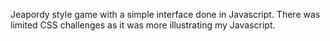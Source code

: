 Jeapordy style game with a simple interface done in Javascript. There was limited CSS challenges as it was more illustrating my Javascript.
